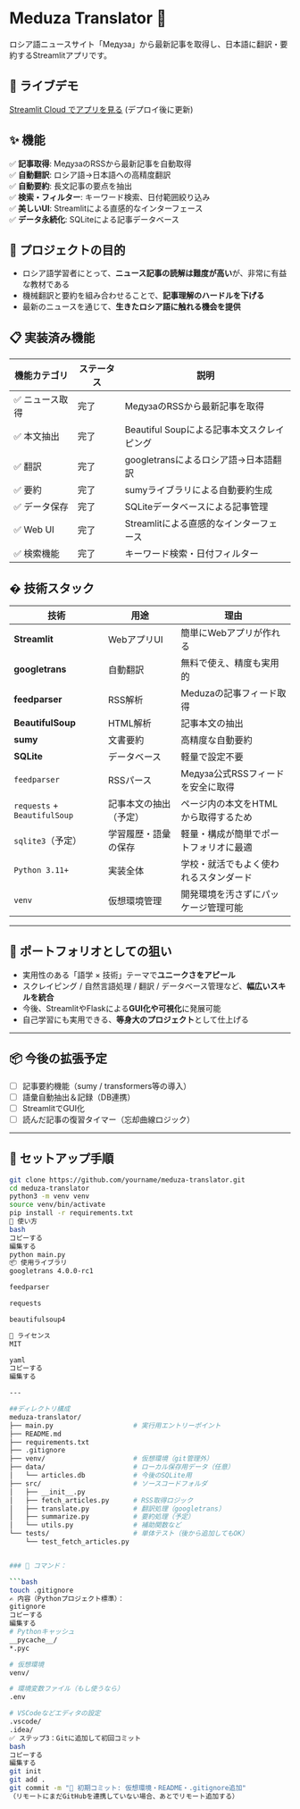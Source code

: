 # Meduza Translator 📰

ロシア語ニュースサイト「Медуза」から最新記事を取得し、日本語に翻訳・要約するStreamlitアプリです。

## 🚀 ライブデモ
[Streamlit Cloud でアプリを見る](https://your-app-name.streamlit.app) (デプロイ後に更新)

## ✨ 機能

✅ **記事取得**: МедузаのRSSから最新記事を自動取得  
✅ **自動翻訳**: ロシア語→日本語への高精度翻訳  
✅ **自動要約**: 長文記事の要点を抽出  
✅ **検索・フィルター**: キーワード検索、日付範囲絞り込み  
✅ **美しいUI**: Streamlitによる直感的なインターフェース  
✅ **データ永続化**: SQLiteによる記事データベース  

## 🎯 プロジェクトの目的

- ロシア語学習者にとって、**ニュース記事の読解は難度が高い**が、非常に有益な教材である
- 機械翻訳と要約を組み合わせることで、**記事理解のハードルを下げる**
- 最新のニュースを通じて、**生きたロシア語に触れる機会を提供**

## 📋 実装済み機能

| 機能カテゴリ | ステータス | 説明 |
|--------------|------------|------|
| ✅ ニュース取得 | 完了 | МедузаのRSSから最新記事を取得 |
| ✅ 本文抽出 | 完了 | Beautiful Soupによる記事本文スクレイピング |
| ✅ 翻訳 | 完了 | googletransによるロシア語→日本語翻訳 |
| ✅ 要約 | 完了 | sumyライブラリによる自動要約生成 |
| ✅ データ保存 | 完了 | SQLiteデータベースによる記事管理 |
| ✅ Web UI | 完了 | Streamlitによる直感的なインターフェース |
| ✅ 検索機能 | 完了 | キーワード検索・日付フィルター |

## �️ 技術スタック

| 技術 | 用途 | 理由 |
|------|------|------|
| **Streamlit** | WebアプリUI | 簡単にWebアプリが作れる |
| **googletrans** | 自動翻訳 | 無料で使え、精度も実用的 |
| **feedparser** | RSS解析 | Meduzaの記事フィード取得 |
| **BeautifulSoup** | HTML解析 | 記事本文の抽出 |
| **sumy** | 文書要約 | 高精度な自動要約 |
| **SQLite** | データベース | 軽量で設定不要 |
| `feedparser` | RSSパース | Медуза公式RSSフィードを安全に取得 |
| `requests` + `BeautifulSoup` | 記事本文の抽出（予定） | ページ内の本文をHTMLから取得するため |
| `sqlite3`（予定） | 学習履歴・語彙の保存 | 軽量・構成が簡単でポートフォリオに最適 |
| `Python 3.11+` | 実装全体 | 学校・就活でもよく使われるスタンダード |
| `venv` | 仮想環境管理 | 開発環境を汚さずにパッケージ管理可能 |

---

## 🧠 ポートフォリオとしての狙い

- 実用性のある「語学 × 技術」テーマで**ユニークさをアピール**
- スクレイピング / 自然言語処理 / 翻訳 / データベース管理など、**幅広いスキルを統合**
- 今後、StreamlitやFlaskによる**GUI化や可視化**に発展可能
- 自己学習にも実用できる、**等身大のプロジェクト**として仕上げる

---

## 📦 今後の拡張予定

- [ ] 記事要約機能（sumy / transformers等の導入）
- [ ] 語彙自動抽出＆記録（DB連携）
- [ ] StreamlitでGUI化
- [ ] 読んだ記事の復習タイマー（忘却曲線ロジック）

---

## 🔧 セットアップ手順

```bash
git clone https://github.com/yourname/meduza-translator.git
cd meduza-translator
python3 -m venv venv
source venv/bin/activate
pip install -r requirements.txt
🚀 使い方
bash
コピーする
編集する
python main.py
📦 使用ライブラリ
googletrans 4.0.0-rc1

feedparser

requests

beautifulsoup4

📝 ライセンス
MIT

yaml
コピーする
編集する

---

##ディレクトリ構成
meduza-translator/
├── main.py                    # 実行用エントリーポイント
├── README.md
├── requirements.txt
├── .gitignore
├── venv/                      # 仮想環境（git管理外）
├── data/                      # ローカル保存用データ（任意）
│   └── articles.db            # 今後のSQLite用
├── src/                       # ソースコードフォルダ
│   ├── __init__.py
│   ├── fetch_articles.py      # RSS取得ロジック
│   ├── translate.py           # 翻訳処理（googletrans）
│   ├── summarize.py           # 要約処理（予定）
│   └── utils.py               # 補助関数など
└── tests/                     # 単体テスト（後から追加してもOK）
    └── test_fetch_articles.py


### 🔧 コマンド：

```bash
touch .gitignore
✍️ 内容（Pythonプロジェクト標準）：
gitignore
コピーする
編集する
# Pythonキャッシュ
__pycache__/
*.pyc

# 仮想環境
venv/

# 環境変数ファイル（もし使うなら）
.env

# VSCodeなどエディタの設定
.vscode/
.idea/
✅ ステップ3：Gitに追加して初回コミット
bash
コピーする
編集する
git init
git add .
git commit -m "🎉 初期コミット: 仮想環境・README・.gitignore追加"
（リモートにまだGitHubを連携していない場合、あとでリモート追加する）

